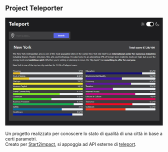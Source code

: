 ## Project Teleporter
![Presentation](/src/images/presentation.png)

Un progetto realizzato per conoscere lo stato di qualità di una città in base a certi parametri.  <br>
Creato per <a href="https://www.start2impact.it/">Start2impact</a>,
si appoggia ad API esterne di <a href="https://developers.teleport.org/api/getting_started/#city_info">teleport</a>. <br>